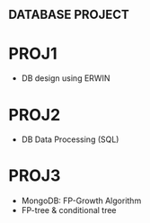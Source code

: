## DATABASE PROJECT
# PROJ1
- DB design using ERWIN

# PROJ2
- DB Data Processing (SQL)

# PROJ3
- MongoDB: FP-Growth Algorithm
- FP-tree & conditional tree
